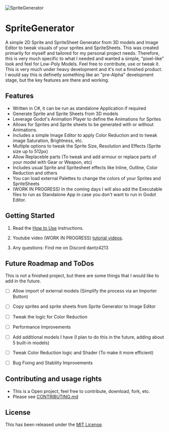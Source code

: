 
 ![SpriteGenerator](https://github.com/user-attachments/assets/4db9db9c-7972-490a-9583-1815905c846a)
# SpriteGenerator
A simple 2D Sprite and SpriteSheet Generator from 3D models and Image Editor to tweak visuals of your sprites and SpriteSheets.
This was created primarily for myself and tailored for my personal project needs. Therefore, this is very much specific to what I needed and wanted a simple, "pixel-like" look and feel for Low-Poly Models. 
Feel free to contribute, use or tweak it. This is very much under heavy development and it's not a finished product. I would say this is definetly something like an "pre-Alpha" development stage, but the key features are there and working. 


## Features
* Written in C#, it can be run as standalone Application if required
* Generate Sprite and Sprite Sheets from 3D models
* Leverage Godot's Animation Player to define the Animations for Sprites
* Allows for Sprites and Sprite sheets to be generated with or without Animations.
* Includes a simple Image Editor to apply Color Reduction and to tweak image Saturation, Brightness, etc.
* Multiple options to tweak the Sprite Size, Resolution and Effects (Sprite size up to 512px)
* Allow Replaceble parts (To tweak and add armour or replace parts of your model with Gear or Weapon, etc) 
* Includes usual Sprite and Spritesheet effects like Inline, Outline, Color Reduction and others
* You can load external Palettes to change the colors of your Sprites and SpriteSheets
* (WORK IN PROGRESS) In the coming days I will also add the Executable files to run as Standalone App in case you don't want to run in Godot Editor. 

## Getting Started

1. Read the [How to Use](https://github.com/DanTrz/GodotSpriteGenerator/blob/main/HOWTOUSE.md) instructions.

2. Youtube video (WORK IN PROGRESS) [tutorial videos](https://).

3. Any questions: Find me on Discord dantz4213

## Future Roadmap and ToDos
This is not a finished project, but there are some things that I would like to add in the future.
- [ ] Allow import of external models (Simplify the process via an Importer Button)
- [ ] Copy sprites and sprite sheets from Sprite Generator to Image Editor
- [ ] Tweak the logic for Color Reduction 
- [ ] Performance Improvements
- [ ] Add additional models I have (I plan to do this in the future, adding about 5 built-in models)
- [ ] Tweak Color Reduction logic and Shader (To make it more efficient)
- [ ] Bug Fixing and Stability Improvements


## Contributing and usage rights
* This is a Open project, feel free to contribute, download, fork, etc.
* Please see [CONTRIBUTING.md](https://github.com/DanTrz/GodotSpriteGenerator/blob/main/CONTRIBUTING.md)


## License

This has been released under the [MIT License](https://).
